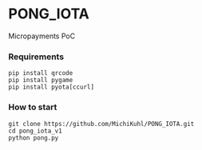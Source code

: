 # PONG_IOTA
Micropayments PoC

### Requirements
```
pip install qrcode
pip install pygame
pip install pyota[ccurl]
```
### How to start
```
git clone https://github.com/MichiKuhl/PONG_IOTA.git
cd pong_iota_v1
python pong.py
```
